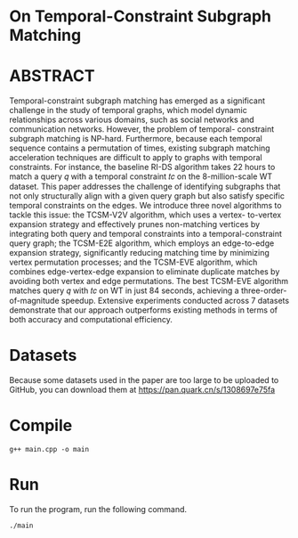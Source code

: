 # On Temporal-Constraint Subgraph Matching
# ABSTRACT
Temporal-constraint subgraph matching has emerged as a significant challenge in the study of temporal graphs, which model dynamic relationships across various domains, such as social networks and communication networks. However, the problem of temporal- constraint subgraph matching is NP-hard. Furthermore, because each temporal sequence contains a permutation of times, existing subgraph matching acceleration techniques are difficult to apply to graphs with temporal constraints. For instance, the baseline RI-DS algorithm takes 22 hours to match a query 𝑞 with a temporal constraint 𝑡𝑐 on the 8-million-scale WT dataset. This paper addresses the challenge of identifying subgraphs that not only structurally align with a given query graph but also satisfy specific temporal constraints on the edges. We introduce three novel algorithms to tackle this issue: the TCSM-V2V algorithm, which uses a vertex- to-vertex expansion strategy and effectively prunes non-matching vertices by integrating both query and temporal constraints into a temporal-constraint query graph; the TCSM-E2E algorithm, which employs an edge-to-edge expansion strategy, significantly reducing matching time by minimizing vertex permutation processes; and the TCSM-EVE algorithm, which combines edge-vertex-edge expansion to eliminate duplicate matches by avoiding both vertex and edge permutations. The best TCSM-EVE algorithm matches query 𝑞 with 𝑡𝑐 on WT in just 84 seconds, achieving a three-order- of-magnitude speedup. Extensive experiments conducted across 7 datasets demonstrate that our approach outperforms existing methods in terms of both accuracy and computational efficiency.

# Datasets

Because some datasets used in the paper are too large to be uploaded to GitHub, you can download  them at https://pan.quark.cn/s/1308697e75fa

# Compile

` g++ main.cpp -o main `


# Run
To run the program, run the following command.


` ./main `
